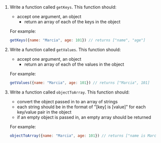 1. Write a function called `getKeys`. This function should:
    - accept one argument, an object
      - return an array of each of the keys in the object

    For example:

    ```js
    getKeys({name: "Marcia", age: 101}) // returns ["name", "age"]
    ```

2. Write a function called `getValues`. This function should:
    - accept one argument, an object
        - return an array of each of the values in the object

    For example:

    ```js
    getValues({name: "Marcia", age: 101}) // returns ["Marcia", 101]
    ```

3. Write a function called `objectToArray`. This function should:
    - convert the object passed in to an array of strings
    - each string should be in the format of "[key] is [value]" for each key/value pair in the object
    - if an empty object is passed in, an empty array should be returned

    For example:

    ```js
    objectToArray({name: "Marcia", age: 101}) // returns ["name is Marcia", "age is 101"]
    ```
